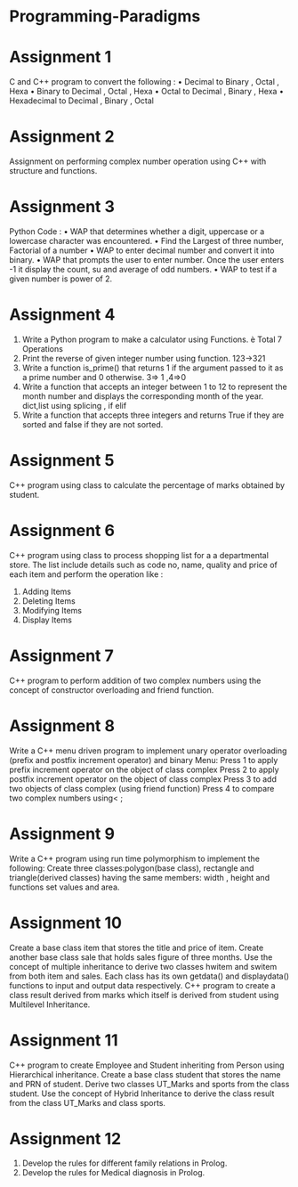# Programming-Paradigms 


# Assignment 1
  C and C++ program to convert the following :
•   Decimal to Binary , Octal , Hexa
•   Binary to Decimal , Octal , Hexa
•   Octal to Decimal , Binary , Hexa
•   Hexadecimal to Decimal , Binary , Octal


# Assignment 2
  Assignment on performing complex number operation using C++ with structure and functions.

# Assignment 3
  Python Code :
•   WAP that determines whether a digit, uppercase or a lowercase character was encountered.
•   Find the Largest of three number, Factorial of a number
•   WAP to enter decimal number and convert it into binary.
•   WAP that prompts the user to enter number. Once the user enters -1 it display the count, su and average of odd numbers.
•   WAP to test if a given number is power of 2.

# Assignment 4
1.	Write a Python program to make a calculator using Functions. è Total 7 Operations 
2.	Print the reverse of given integer number using function. 123->321 
3.	Write a function is_prime() that returns 1 if the argument passed to it as a prime number and 0 otherwise. 3=> 1 ,4=>0 
4.	Write a function that accepts an integer between 1 to 12 to represent the month number and displays the corresponding month of the year. dict,list using splicing , if elif 
5.	Write a function that accepts three integers and returns True if they are sorted and false if they are not sorted.


# Assignment 5
  C++ program using class to calculate the percentage of marks obtained by student.

# Assignment 6
  C++ program using class to process shopping list for a a departmental store. The list include details such as code no, name, quality and price of each item and perform the operation like :
1.	Adding Items
2.	Deleting Items
3.	Modifying Items
4.	Display Items


# Assignment 7
C++ program to perform addition of two complex numbers using the concept of constructor overloading and friend function.

# Assignment 8
Write a C++ menu driven program to implement unary operator overloading (prefix and postfix increment operator) and binary
Menu:
Press 1 to apply prefix increment operator on the object of class complex
Press 2 to apply postfix increment operator on the object of class complex
Press 3 to add two objects of class complex (using friend function)
Press 4 to compare two complex numbers using< ; 

# Assignment 9
  Write a C++ program using run time polymorphism to implement the following:
  Create three classes:polygon(base class), rectangle and triangle(derived classes) having the same members: width , height and functions set values and area.


# Assignment 10
  Create a base class item that stores the title and price of item. Create another base class sale that holds sales figure of three months. Use the concept of multiple inheritance to derive two classes hwitem and switem from both item and sales. Each class has its own getdata() and displaydata() functions to input and output data respectively.
  C++  program to create a class result derived from marks which itself is derived from student using Multilevel Inheritance.


# Assignment 11
C++  program to create Employee and Student inheriting from Person using Hierarchical inheritance.
Create a base class student that stores the name and PRN of student. Derive two classes UT_Marks and sports from the class student. Use the concept of Hybrid Inheritance to derive the class result from the class UT_Marks and class sports.


# Assignment 12
1.	Develop the rules for different family relations in Prolog.
2.	Develop the rules for Medical diagnosis in Prolog.
